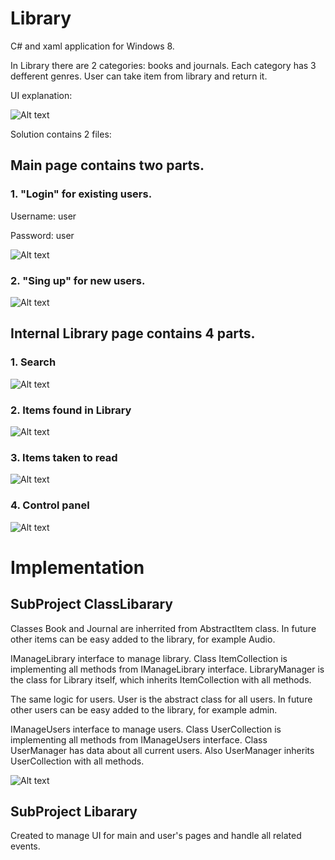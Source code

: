 # Library
C# and xaml application for Windows 8.

In Library there are 2 categories: books and journals. Each category has 3 defferent genres. User can take item from library and return it. 


UI explanation:

![Alt text](relative/path/to/img.jpg?raw=true "Title")

Solution contains 2 files:

## Main page contains two parts. 

### 1. "Login" for existing users.

Username: user

Password: user

![Alt text](relative/path/to/img.jpg?raw=true "Login")

### 2. "Sing up" for new users.

![Alt text](relative/path/to/img.jpg?raw=true "SingUp")

## Internal Library page contains 4 parts. 

### 1. Search

![Alt text](relative/path/to/img.jpg?raw=true "Search")

### 2. Items found in Library

![Alt text](relative/path/to/img.jpg?raw=true "Library")

### 3. Items taken to read

![Alt text](relative/path/to/img.jpg?raw=true "TakenItems")

### 4. Control panel

![Alt text](relative/path/to/img.jpg?raw=true "Menu")

# Implementation

## SubProject ClassLibarary
Classes Book and Journal are inherrited from AbstractItem class. In future other items can be easy added to the library, for example Audio.

IManageLibrary interface to manage library. Class ItemCollection is implementing all methods from IManageLibrary interface.
LibraryManager is the class for Library itself, which inherits ItemCollection with all methods.


The same logic for users. User is the abstract class for all users. In future other users can be easy added to the library, for example admin.

IManageUsers interface to manage users. Class UserCollection is implementing all methods from IManageUsers interface.
Class UserManager has data about all current users. Also UserManager inherits UserCollection with all methods.

![Alt text](relative/path/to/img.jpg?raw=true "ClassLibarary")

## SubProject Libarary

Created to manage UI for main and user's pages and handle all related events.



